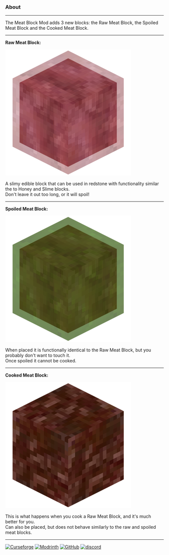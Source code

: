 ### About

***

The Meat Block Mod adds 3 new blocks: the Raw Meat Block, the Spoiled Meat Block and the Cooked Meat Block.

***

**Raw Meat Block:**

![Raw Meat Block](https://raw.githubusercontent.com/Peanut-Dev/the-meat-block-mod/refs/heads/main/assets/RawMeatBlock.png)

A slimy edible block that can be used in redstone with functionality similar the to Honey and Slime blocks.   
Don't leave it out too long, or it will spoil!   


***

**Spoiled Meat Block:**

![Raw Meat Block](https://raw.githubusercontent.com/Peanut-Dev/the-meat-block-mod/refs/heads/main/assets/SpoiledMeatBlock.png)

When placed it is functionally identical to the Raw Meat Block, but you probably don't want to touch it.   
Once spoiled it cannot be cooked.

***

**Cooked Meat Block:**

![Raw Meat Block](https://raw.githubusercontent.com/Peanut-Dev/the-meat-block-mod/refs/heads/main/assets/CookedMeatBlock.png)

This is what happens when you cook a Raw Meat Block, and it's much better for you.   
Can also be placed, but does not behave similarly to the raw and spoiled meat blocks.

***

[![Curseforge](https://badges.penpow.dev/badges/available/curseforge/cozy-minimal.svg)](https://curseforge.com/minecraft/mc-mods/the-meat-block-mod)
[![Modrinth](https://badges.penpow.dev/badges/available/modrinth/cozy-minimal.svg)](https://modrinth.com/mod/the-meat-block-mod)
[![GitHub](https://badges.penpow.dev/badges/available/github/cozy-minimal.svg)](https://github.com/Peanut-Dev/the-meat-block-mod)
[![discord](https://badges.penpow.dev/badges/social/discord-singular/cozy-minimal.svg)](https://discord.gg/TyfPRCrJ9E)